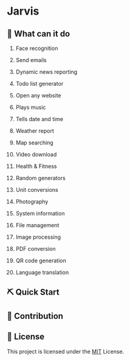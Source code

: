 # Jarvis

## 🚀 What can it do

1. Face recognition

2. Send emails

3. Dynamic news reporting

4. Todo list generator

5. Open any website

6. Plays music

7. Tells date and time

8. Weather report

9. Map searching

10. Video download

11. Health & Fitness

12. Random generators

13. Unit conversions

14. Photography

15. System information

16. File management

17. Image processing

18. PDF conversion

19. QR code generation

20. Language translation

## ⛏️ Quick Start



## 🤝 Contribution


## 📄 License

This project is licensed under the [MIT](./LICENSE) License.


